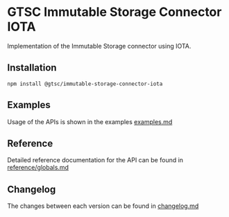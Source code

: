# GTSC Immutable Storage Connector IOTA

Implementation of the Immutable Storage connector using IOTA.

## Installation

```shell
npm install @gtsc/immutable-storage-connector-iota
```

## Examples

Usage of the APIs is shown in the examples [examples.md](examples.md)

## Reference

Detailed reference documentation for the API can be found in [reference/globals.md](reference/globals.md)

## Changelog

The changes between each version can be found in [changelog.md](changelog.md)

